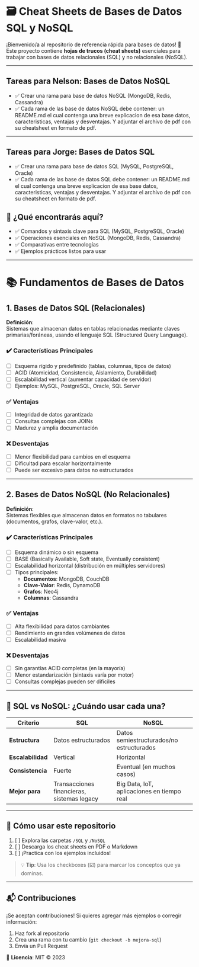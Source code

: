 # 🗃️ Cheat Sheets de Bases de Datos SQL y NoSQL

¡Bienvenido/a al repositorio de referencia rápida para bases de datos! 👋  
Este proyecto contiene **hojas de trucos (cheat sheets)** esenciales para trabajar con bases de datos relacionales (SQL) y no relacionales (NoSQL). 

---

## Tareas para Nelson: Bases de Datos NoSQL
- ✅ Crear una rama para base de datos NoSQL (MongoDB, Redis, Cassandra)
- ✅ Cada rama de las base de datos NoSQL debe contener: un README.md el cual contenga
una breve explicacion de esa base datos, caracteristicas, ventajas y desventajas. Y adjuntar
el archivo de pdf con su cheatsheet en formato de pdf.    

---

## Tareas para Jorge: Bases de Datos SQL
- ✅ Crear una rama para base de datos SQL (MySQL, PostgreSQL, Oracle)
- ✅ Cada rama de las base de datos SQL debe contener: un README.md el cual contenga
una breve explicacion de esa base datos, caracteristicas, ventajas y desventajas. Y adjuntar
el archivo de pdf con su cheatsheet en formato de pdf.   

## 📌 ¿Qué encontrarás aquí?
- ✅ Comandos y sintaxis clave para SQL (MySQL, PostgreSQL, Oracle)  
- ✅ Operaciones esenciales en NoSQL (MongoDB, Redis, Cassandra)  
- ✅ Comparativas entre tecnologías  
- ✅ Ejemplos prácticos listos para usar  

---

# 📚 Fundamentos de Bases de Datos

## 1. Bases de Datos SQL (Relacionales)
**Definición**:  
Sistemas que almacenan datos en tablas relacionadas mediante claves primarias/foráneas, usando el lenguaje SQL (Structured Query Language).

### ✔️ Características Principales
- [ ] Esquema rígido y predefinido (tablas, columnas, tipos de datos)  
- [ ] ACID (Atomicidad, Consistencia, Aislamiento, Durabilidad)  
- [ ] Escalabilidad vertical (aumentar capacidad de servidor)  
- [ ] Ejemplos: MySQL, PostgreSQL, Oracle, SQL Server  

### ✅ Ventajas
- [ ] Integridad de datos garantizada  
- [ ] Consultas complejas con JOINs  
- [ ] Madurez y amplia documentación  

### ❌ Desventajas
- [ ] Menor flexibilidad para cambios en el esquema  
- [ ] Dificultad para escalar horizontalmente  
- [ ] Puede ser excesivo para datos no estructurados  

---

## 2. Bases de Datos NoSQL (No Relacionales)
**Definición**:  
Sistemas flexibles que almacenan datos en formatos no tabulares (documentos, grafos, clave-valor, etc.).

### ✔️ Características Principales
- [ ] Esquema dinámico o sin esquema  
- [ ] BASE (Basically Available, Soft state, Eventually consistent)  
- [ ] Escalabilidad horizontal (distribución en múltiples servidores)  
- [ ] Tipos principales:  
  - **Documentos**: MongoDB, CouchDB  
  - **Clave-Valor**: Redis, DynamoDB  
  - **Grafos**: Neo4j  
  - **Columnas**: Cassandra  

### ✅ Ventajas
- [ ] Alta flexibilidad para datos cambiantes  
- [ ] Rendimiento en grandes volúmenes de datos  
- [ ] Escalabilidad masiva  

### ❌ Desventajas
- [ ] Sin garantías ACID completas (en la mayoría)  
- [ ] Menor estandarización (sintaxis varía por motor)  
- [ ] Consultas complejas pueden ser difíciles  

---

## 🔄 SQL vs NoSQL: ¿Cuándo usar cada una?
| Criterio          | SQL              | NoSQL             |
|-------------------|------------------|-------------------|
| **Estructura**    | Datos estructurados | Datos semiestructurados/no estructurados |
| **Escalabilidad** | Vertical         | Horizontal        |
| **Consistencia**  | Fuerte           | Eventual (en muchos casos) |
| **Mejor para**    | Transacciones financieras, sistemas legacy | Big Data, IoT, aplicaciones en tiempo real |

---

## 🚀 Cómo usar este repositorio
1. [ ] Explora las carpetas `/SQL` y `/NoSQL`  
2. [ ] Descarga los cheat sheets en PDF o Markdown  
3. [ ] ¡Practica con los ejemplos incluidos!  

> 💡 **Tip**: Usa los checkboxes (☑️) para marcar los conceptos que ya dominas.

---

## 📬 Contribuciones
¡Se aceptan contribuciones! Si quieres agregar más ejemplos o corregir información:  
1. Haz fork al repositorio  
2. Crea una rama con tu cambio (`git checkout -b mejora-sql`)  
3. Envía un Pull Request  

📜 **Licencia**: MIT © 2023
